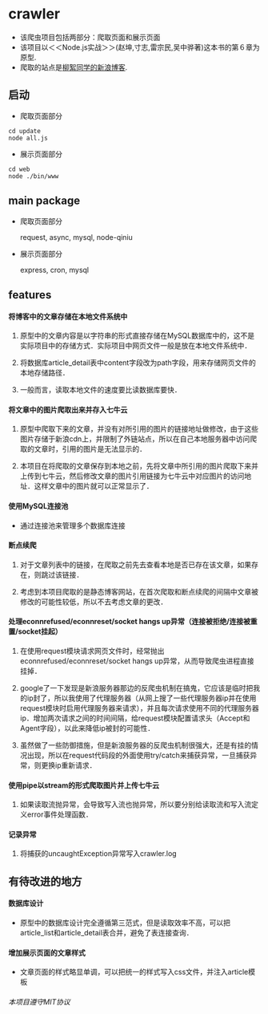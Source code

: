 # crawler
- 该爬虫项目包括两部分：爬取页面和展示页面
- 该项目以＜＜Node.js实战＞＞(赵坤,寸志,雷宗民,吴中骅著)这本书的第６章为原型.
- 爬取的站点是[柳絮同学的新浪博客](http://blog.sina.com.cn/u/1776757314). 

## 启动
- 爬取页面部分

```shell
cd update
node all.js
```

- 展示页面部分

```shell
cd web
node ./bin/www
```


## main package
- 爬取页面部分
  
    request, async, mysql, node-qiniu
  
- 展示页面部分

    express, cron, mysql

## features

#### 将博客中的文章存储在本地文件系统中

1. 原型中的文章内容是以字符串的形式直接存储在MySQL数据库中的，这不是实际项目中的存储方式．实际项目中网页文件一般是放在本地文件系统中．

2. 将数据库article_detail表中content字段改为path字段，用来存储网页文件的本地存储路径．

3. 一般而言，读取本地文件的速度要比读数据库要快．


####  将文章中的图片爬取出来并存入七牛云
1. 原型中爬取下来的文章，并没有对所引用的图片的链接地址做修改，由于这些图片存储于新浪cdn上，并限制了外链站点，所以在自己本地服务器中访问爬取的文章时，引用的图片是无法显示的．

2. 本项目在将爬取的文章保存到本地之前，先将文章中所引用的图片爬取下来并上传到七牛云，然后修改文章的图片引用链接为七牛云中对应图片的访问地址．这样文章中的图片就可以正常显示了．

#### 使用MySQL连接池
- 通过连接池来管理多个数据库连接

#### 断点续爬
1. 对于文章列表中的链接，在爬取之前先去查看本地是否已存在该文章，如果存在，则跳过该链接．

2. 考虑到本项目爬取的是静态博客网站，在首次爬取和断点续爬的间隔中文章被修改的可能性较低，所以不去考虑文章的更改．

#### 处理econnrefused/econnreset/socket hangs up异常（连接被拒绝/连接被重置/socket挂起）
1. 在使用request模块请求网页文件时，经常抛出econnrefused/econnreset/socket hangs up异常，从而导致爬虫进程直接挂掉．

2. google了一下发现是新浪服务器那边的反爬虫机制在搞鬼，它应该是临时把我的ip封了，所以我使用了代理服务器（从网上搜了一些代理服务器ip并在使用request模块时启用代理服务器来请求），并且每次请求使用不同的代理服务器ip．增加两次请求之间的时间间隔，给request模块配置请求头（Accept和Agent字段），以此来降低ip被封的可能性．

3. 虽然做了一些防御措施，但是新浪服务器的反爬虫机制很强大，还是有挂的情况出现，所以在request代码段的外面使用try/catch来捕获异常，一旦捕获异常，则更换ip重新请求．

#### 使用pipe以stream的形式爬取图片并上传七牛云
1. 如果读取流抛异常，会导致写入流也抛异常，所以要分别给读取流和写入流定义error事件处理函数．

#### 记录异常
1. 将捕获的uncaughtException异常写入crawler.log


## 有待改进的地方

#### 数据库设计
- 原型中的数据库设计完全遵循第三范式，但是读取效率不高，可以把article_list和article_detail表合并，避免了表连接查询．

#### 增加展示页面的文章样式
- 文章页面的样式略显单调，可以把统一的样式写入css文件，并注入article模板
  
  
  
###### 本项目遵守MIT协议